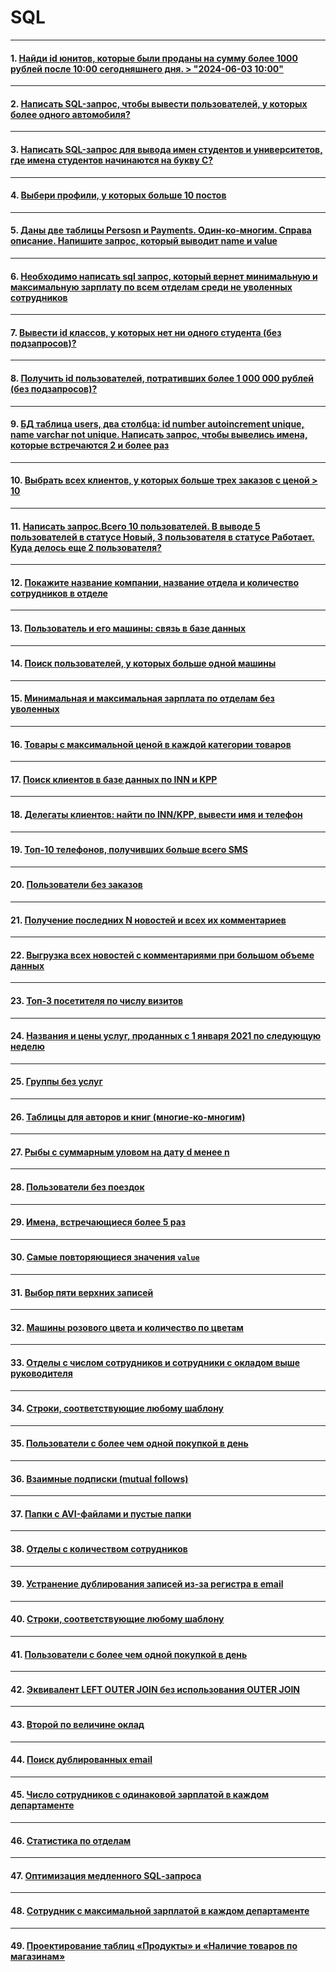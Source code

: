 # SQL

---

#### 1. [Найди id юнитов, которые были проданы на сумму более 1000 рублей после 10:00 сегодняшнего дня. > "2024-06-03 10:00"](Задачи/livecoding/task-livecoding-sql-units-sold-after-time.md)

---
#### 2. [Написать SQL-запрос, чтобы вывести пользователей, у которых более одного автомобиля?](Задачи/livecoding/task-livecoding-sql-multiple-cars-users.md)

---
#### 3. [Написать SQL-запрос для вывода имен студентов и университетов, где имена студентов начинаются на букву C?](Задачи/livecoding/task-livecoding-sql-students-names-c.md)

---
#### 4. [Выбери профили, у которых больше 10 постов](Задачи/livecoding/task-livecoding-sql-profiles-more-than-10-posts.md)

---
#### 5. [Даны две таблицы Persosn и Payments. Один-ко-многим. Справа описание. Напишите запрос, который выводит name и value](Задачи/livecoding/task-livecoding-sql-persons-payments.md)

---
#### 6. [Необходимо написать sql запрос, который вернет минимальную и максимальную зарплату по всем отделам среди не уволенных сотрудников](Задачи/livecoding/task-livecoding-sql-min-max-salary.md)

---
#### 7. [Вывести id классов, у которых нет ни одного студента (без подзапросов)?](Задачи/livecoding/task-livecoding-sql-empty-classes.md)

---
#### 8. [Получить id пользователей, потративших более 1 000 000 рублей (без подзапросов)?](Задачи/livecoding/task-livecoding-sql-big-spenders.md)

---
#### 9. [БД таблица users, два столбца: id number autoincrement unique, name varchar not unique. Написать запрос, чтобы вывелись имена, которые встречаются 2 и более раз](Задачи/livecoding/task-livecoding-sql-duplicate-names.md)

---
#### 10. [Выбрать всех клиентов, у которых больше трех заказов с ценой > 10](Задачи/livecoding/task-livecoding-sql-customers-multiple-orders.md)

---
#### 11. [Написать запрос.Всего 10 пользователей. В выводе 5 пользователей в статусе Новый, 3 пользователя в статусе Работает. Куда делось еще 2 пользователя?](Задачи/livecoding/task-livecoding-sql-missing-users.md)

---
#### 12. [Покажите название компании, название отдела и количество сотрудников в отделе](Задачи/livecoding/task-livecoding-sql-company-department-employee-count.md)

---
#### 13. [Пользователь и его машины: связь в базе данных](Задачи/livecoding/task-livecoding-sql-user-car-relationship.md)

---
#### 14. [Поиск пользователей, у которых больше одной машины](Задачи/livecoding/task-livecoding-sql-users-multiple-cars.md)

---
#### 15. [Минимальная и максимальная зарплата по отделам без уволенных](Задачи/livecoding/task-livecoding-sql-min-max-salary-by-unit.md)

---
#### 16. [Товары с максимальной ценой в каждой категории товаров](Задачи/livecoding/task-livecoding-sql-max-price-by-category.md)

---
#### 17. [Поиск клиентов в базе данных по INN и KPP](Задачи/livecoding/task-livecoding-sql-find-clients-by-inn-kpp.md)

---
#### 18. [Делегаты клиентов: найти по INN/KPP, вывести имя и телефон](Задачи/livecoding/task-livecoding-sql-find-delegates-by-inn-kpp.md)

---
#### 19. [Топ-10 телефонов, получивших больше всего SMS](Задачи/livecoding/task-livecoding-sql-top-sms-recipients.md)

---
#### 20. [Пользователи без заказов](Задачи/livecoding/task-livecoding-sql-users-without-orders.md)

---
#### 21. [Получение последних N новостей и всех их комментариев](Задачи/livecoding/task-livecoding-sql-n-last-news-with-comments.md)

---
#### 22. [Выгрузка всех новостей с комментариями при большом объеме данных](Задачи/livecoding/task-livecoding-sql-export-news-with-comments.md)

---
#### 23. [Топ-3 посетителя по числу визитов](Задачи/livecoding/task-livecoding-sql-top-3-visitors-by-visit-count.md)

---
#### 24. [Названия и цены услуг, проданных с 1 января 2021 по следующую неделю](Задачи/livecoding/task-livecoding-sql-services-january-2021-week.md)

---
#### 25. [Группы без услуг](Задачи/livecoding/task-livecoding-sql-groups-without-services.md)

---
#### 26. [Таблицы для авторов и книг (многие-ко-многим)](Задачи/livecoding/task-livecoding-sql-authors-books.md)

---
#### 27. [Рыбы с суммарным уловом на дату d менее n](Задачи/livecoding/task-livecoding-sql-fish-with-catch-less-than.md)

---
#### 28. [Пользователи без поездок](Задачи/livecoding/task-livecoding-sql-users-without-trips.md)

---
#### 29. [Имена, встречающиеся более 5 раз](Задачи/livecoding/task-livecoding-sql-names-occurring-more-than-5.md)

---
#### 30. [Самые повторяющиеся значения `value`](Задачи/livecoding/task-livecoding-sql-most-frequent-value.md)

---
#### 31. [Выбор пяти верхних записей](Задачи/livecoding/task-livecoding-sql-select-top-5.md)

---
#### 32. [Машины розового цвета и количество по цветам](Задачи/livecoding/task-livecoding-sql-pink-cars-and-color-count.md)

---
#### 33. [Отделы с числом сотрудников и сотрудники с окладом выше руководителя](Задачи/livecoding/task-livecoding-sql-departments-and-high-salary-employees.md)

---
#### 34. [Строки, соответствующие любому шаблону](Задачи/livecoding/task-livecoding-sql-match-strings-with-masks.md)

---
#### 35. [Пользователи с более чем одной покупкой в день](Задачи/livecoding/task-livecoding-sql-multiple-purchases-per-day.md)

---
#### 36. [Взаимные подписки (mutual follows)](Задачи/livecoding/task-livecoding-sql-mutual-followers.md)

---
#### 37. [Папки с AVI-файлами и пустые папки](Задачи/livecoding/task-livecoding-sql-folders-with-avi-or-empty.md)

---
#### 38. [Отделы с количеством сотрудников](Задачи/livecoding/task-livecoding-sql-department-employee-count.md)

---
#### 39. [Устранение дублирования записей из-за регистра в email](Задачи/livecoding/task-livecoding-sql-deduplicate-client-email.md)

---
#### 40. [Строки, соответствующие любому шаблону](Задачи/livecoding/task-livecoding-sql-match-strings-with-masks-2.md)

---
#### 41. [Пользователи с более чем одной покупкой в день](Задачи/livecoding/task-livecoding-sql-multiple-purchases-per-day-2.md)

---
#### 42. [Эквивалент LEFT OUTER JOIN без использования OUTER JOIN](Задачи/livecoding/task-livecoding-sql-leftjoin-equivalent.md)

---
#### 43. [Второй по величине оклад](Задачи/livecoding/task-livecoding-sql-second-highest-salary.md)

---
#### 44. [Поиск дублированных email](Задачи/livecoding/task-livecoding-sql-duplicated-emails.md)

---
#### 45. [Число сотрудников с одинаковой зарплатой в каждом департаменте](Задачи/livecoding/task-livecoding-sql-salary-count-per-department.md)

---
#### 46. [Статистика по отделам](Задачи/livecoding/task-livecoding-sql-department-stats.md)

---
#### 47. [Оптимизация медленного SQL‑запроса](Задачи/livecoding/task-livecoding-sql-refactor-slow-query.md)

---
#### 48. [Сотрудник с максимальной зарплатой в каждом департаменте](Задачи/livecoding/task-livecoding-sql-top-employee-per-department.md)

---
#### 49. [Проектирование таблиц «Продукты» и «Наличие товаров по магазинам»](Задачи/livecoding/task-livecoding-sql-design-product-inventory.md)


